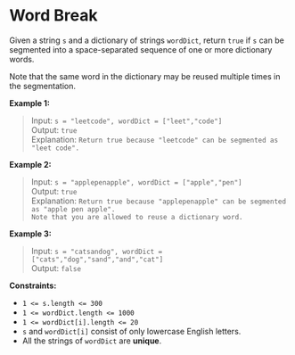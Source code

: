 # Word Break

Given a string `s` and a dictionary of strings `wordDict`, return `true` if `s` can be segmented into a space-separated sequence of one or more dictionary words.

Note that the same word in the dictionary may be reused multiple times in the segmentation.

**Example 1:**

> Input: `s = "leetcode", wordDict = ["leet","code"]`  
> Output: `true`  
> Explanation: `Return true because "leetcode" can be segmented as "leet code".`

**Example 2:**

> Input: `s = "applepenapple", wordDict = ["apple","pen"]`  
> Output: `true`  
> Explanation: `Return true because "applepenapple" can be segmented as "apple pen apple".`  
> `Note that you are allowed to reuse a dictionary word.`

**Example 3:**

> Input: `s = "catsandog", wordDict = ["cats","dog","sand","and","cat"]`  
> Output: `false`

**Constraints:**

* `1 <= s.length <= 300`
* `1 <= wordDict.length <= 1000`
* `1 <= wordDict[i].length <= 20`
* `s` and `wordDict[i]` consist of only lowercase English letters.
* All the strings of `wordDict` are **unique**.
